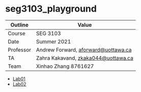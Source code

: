 # seg3103_playground

| Outline | Value |
| --- | --- |
| Course | SEG 3103 |
| Date | Summer 2021 |
| Professor | Andrew Forward, aforward@uottawa.ca |
| TA | Zahra Kakavand, zkaka044@uottawa.ca |
| Team | Xinhao Zhang 8761627 |

* [Lab01](lab01)
* [Lab02](lab02)
